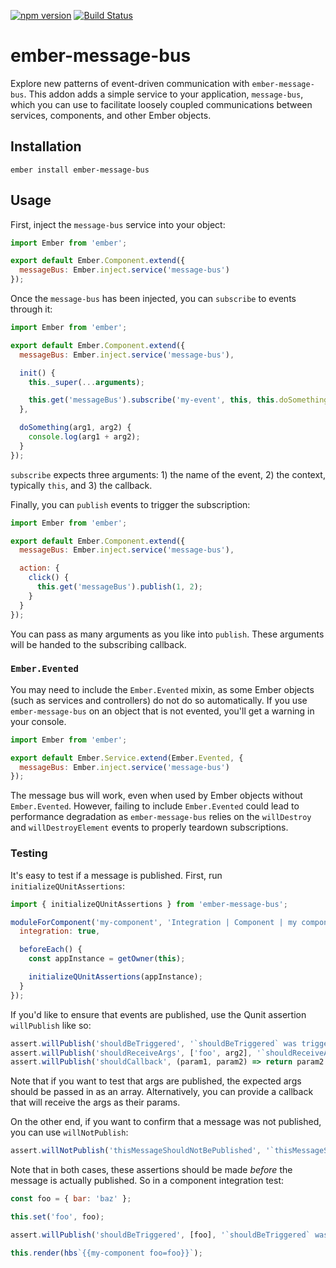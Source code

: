 [![npm version](https://badge.fury.io/js/ember-message-bus.svg)](https://badge.fury.io/js/ember-message-bus)
[![Build Status](https://travis-ci.org/null-null-null/ember-message-bus.svg?branch=master)](https://travis-ci.org/null-null-null/ember-message-bus)

# ember-message-bus

Explore new patterns of event-driven communication with `ember-message-bus`. This addon adds a simple service to your application, `message-bus`, which you can use to facilitate loosely coupled communications between services, components, and other Ember objects.

## Installation

`ember install ember-message-bus`

## Usage

First, inject the `message-bus` service into your object:

```js
import Ember from 'ember';

export default Ember.Component.extend({
  messageBus: Ember.inject.service('message-bus')
});
```

Once the `message-bus` has been injected, you can `subscribe` to events through it:

```js
import Ember from 'ember';

export default Ember.Component.extend({
  messageBus: Ember.inject.service('message-bus'),

  init() {
    this._super(...arguments);

    this.get('messageBus').subscribe('my-event', this, this.doSomething);
  },

  doSomething(arg1, arg2) {
    console.log(arg1 + arg2);
  }
});
```

`subscribe` expects three arguments: 1) the name of the event, 2) the context, typically `this`, and 3) the callback.

Finally, you can `publish` events to trigger the subscription:

```js
import Ember from 'ember';

export default Ember.Component.extend({
  messageBus: Ember.inject.service('message-bus'),

  action: {
    click() {
      this.get('messageBus').publish(1, 2);
    }
  }
});
```

You can pass as many arguments as you like into `publish`. These arguments will be handed to the subscribing callback.

### `Ember.Evented`

You may need to include the `Ember.Evented` mixin, as some Ember objects (such as services and controllers) do not do so automatically. If you use `ember-message-bus` on an object that is not evented, you'll get a warning in your console.

```js
import Ember from 'ember';

export default Ember.Service.extend(Ember.Evented, {
  messageBus: Ember.inject.service('message-bus')
});
```

The message bus will work, even when used by Ember objects without `Ember.Evented`. However, failing to include `Ember.Evented` could lead to performance degradation as `ember-message-bus` relies on the `willDestroy` and `willDestroyElement` events to properly teardown subscriptions.

### Testing

It's easy to test if a message is published. First, run `initializeQUnitAssertions`:

```js
import { initializeQUnitAssertions } from 'ember-message-bus';

moduleForComponent('my-component', 'Integration | Component | my component', {
  integration: true,

  beforeEach() {
    const appInstance = getOwner(this);

    initializeQUnitAssertions(appInstance);
  }
});
```

If you'd like to ensure that events are published, use the Qunit assertion `willPublish` like so:

```js
assert.willPublish('shouldBeTriggered', '`shouldBeTriggered` was triggered');
assert.willPublish('shouldReceiveArgs', ['foo', arg2], '`shouldReceiveArgs` received the correct args');
assert.willPublish('shouldCallback', (param1, param2) => return param2 === arg2, '`shouldCallback` tested with callback');
```

Note that if you want to test that args are published, the expected args should be passed in as an array. Alternatively, you can provide a callback that will receive the args as their params.

On the other end, if you want to confirm that a message was not published, you can use `willNotPublish`:

```js
assert.willNotPublish('thisMessageShouldNotBePublished', '`thisMessageShouldNotBePublished` was not published');
```

Note that in both cases, these assertions should be made _before_ the message is actually published. So in a component integration test:

```js
const foo = { bar: 'baz' };

this.set('foo', foo);

assert.willPublish('shouldBeTriggered', [foo], '`shouldBeTriggered` was triggered');

this.render(hbs`{{my-component foo=foo}}`);
```
